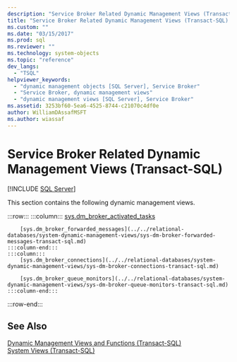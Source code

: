 ```yaml
---
description: "Service Broker Related Dynamic Management Views (Transact-SQL)"
title: "Service Broker Related Dynamic Management Views (Transact-SQL) | Microsoft Docs"
ms.custom: ""
ms.date: "03/15/2017"
ms.prod: sql
ms.reviewer: ""
ms.technology: system-objects
ms.topic: "reference"
dev_langs: 
  - "TSQL"
helpviewer_keywords: 
  - "dynamic management objects [SQL Server], Service Broker"
  - "Service Broker, dynamic management views"
  - "dynamic management views [SQL Server], Service Broker"
ms.assetid: 3253bf60-5ea6-4525-8744-c21070c4df0e
author: WilliamDAssafMSFT
ms.author: wiassaf
---
```

# Service Broker Related Dynamic Management Views (Transact-SQL)
[!INCLUDE [SQL Server](../../includes/applies-to-version/sqlserver.md)]

  This section contains the following dynamic management views.  

:::row:::
    :::column:::
        [sys.dm_broker_activated_tasks](../../relational-databases/system-dynamic-management-views/sys-dm-broker-activated-tasks-transact-sql.md)

        [sys.dm_broker_forwarded_messages](../../relational-databases/system-dynamic-management-views/sys-dm-broker-forwarded-messages-transact-sql.md)
    :::column-end:::
    :::column:::
        [sys.dm_broker_connections](../../relational-databases/system-dynamic-management-views/sys-dm-broker-connections-transact-sql.md)

        [sys.dm_broker_queue_monitors](../../relational-databases/system-dynamic-management-views/sys-dm-broker-queue-monitors-transact-sql.md)
    :::column-end:::
:::row-end:::
  
## See Also  
 [Dynamic Management Views and Functions &#40;Transact-SQL&#41;](~/relational-databases/system-dynamic-management-views/system-dynamic-management-views.md)   
 [System Views &#40;Transact-SQL&#41;](../../t-sql/language-reference.md)  
  
